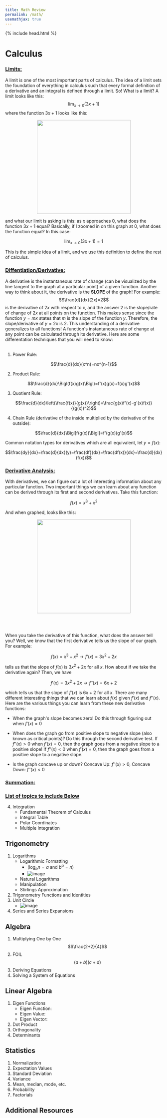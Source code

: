 ```yaml
--- 
title: Math Review
permalink: /math/
usemathjax: true
---
```


{% include head.html %}

# Calculus
### <ins>Limits:</ins>

A limit is one of the most important parts of calculus. The idea of a limit sets the foundation 
of everything in calculus such that every formal definition of a derivative and an integral is defined 
through a limit. So! What is a limit? A limit looks like this:
$$\lim_{x \to 0} (3x+1)$$
where the function $3x+1$ looks like this:

<p align="center">
  <img src="assets/images/function1_3x+1.png" width="300"/>
</p>

and what our limit is asking is this: as $x$ approaches $0$, what does the function $3x+1$ equal? 
Basically, if I zoomed in on this graph at $0$, what does the function equal? In this case:

$$\lim_{x \to 0} (3x+1)=1$$

This is the simple idea of a limit, and we use this definition to define the rest of calculus. 

### <ins>Diffentiation/Derivative:</ins>

A derivative is the instantaneous rate of change (can be visualized by the line tangent to the graph 
at a particular point) of a given function. Another way to think about it, the derivative is the **SLOPE** of the graph! For example: 
$$\frac{d}{dx}(2x)=2$$ 
is the derivative of $2x$ with respect to $x$, and the answer $2$ is the slope/rate of change of $2x$ at all points 
on the function. This makes sense since the function $y=mx$ states that $m$ is the slope of the function $y$. 
Therefore, the slope/derivative of $y=2x$ is $2$. This understanding of a derivative generalizes to all functions! A function's instantaneous rate of change at any point can be calculated through its derivative. Here are some 
differentation techniques that you will need to know:
<br/><br/>
1. Power Rule:

$$\frac{d}{dx}(x^n)=nx^{n-1}$$

2. Product Rule:

$$\frac{d}{dx}\Bigl(f(x)g(x)\Bigl)=f'(x)g(x)+f(x)g'(x)$$

3. Quotient Rule:

$$\frac{d}{dx}\left(\frac{f(x)}{g(x)}\right)=\frac{g(x)f'(x)-g'(x)f(x)}{(g(x))^2}$$

4. Chain Rule (derivative of the inside multiplied by the derivative of the outside):

$$\frac{d}{dx}\Bigl[f(g(x))\Bigl]=f'(g(x))g'(x)$$

Common notation types for derivatives which are all equivalent, let $y=f(x)$:

$$\frac{dy}{dx}=\frac{d}{dx}(y)=\frac{df}{dx}=\frac{df(x)}{dx}=\frac{d}{dx}(f(x))$$

### <ins>Derivative Analysis:</ins>
With derivatives, we can figure out a lot of interesting information about any particular function. Two important
things we can learn about any function can be derived through its first and second derivatives. Take this function: 

$$f(x)=x^3+x^2$$

And when graphed, looks like this:
<p align="center">
  <img src="assets/images/function2_x^3+x^2.png" width="300"/>
</p>
<br/><br/>

When you take the derivative of this function, what does the answer tell you? Well, we know that the first derivative 
tells us the slope of our graph. For example:

$$f(x)=x^3+x^2\rightarrow f'(x)=3x^2+2x$$

tells us that the slope of $f(x)$ is $3x^2+2x$ for all $x$. How about if we take the derivative again? Then, we have

$$f'(x)=3x^2+2x\rightarrow f''(x)=6x+2$$

which tells us that the slope of $f'(x)$ is $6x+2$ for all $x$. There are many different interesting things that we can learn 
about $f(x)$ given $f'(x)$ and $f''(x)$. Here are the various things you can learn from these new derivative functions:
- When the graph's slope becomes zero! Do this through figuring out when $f'(x)=0$

- When does the graph go from positive slope to negative slope (also known as critical points)? Do this through the second derivative test. If $f''(x)>0$ when $f'(x)=0$, then the graph goes from a negative slope to a positive slope! If $f''(x)<0$ when $f'(x)=0$, then the graph goes from a positive slope to a negative slope. 

- Is the graph concave up or down? Concave Up: $f''(x)>0$, Concave Down: $f''(x)<0$


### <ins>Summation:</ins>

### <ins>List of topics to include Below</ins>
4. Integration
    - Fundamental Theorem of Calculus
    - Integral Table
    - Polar Coordinates
    - Multiple Integration

## Trigonometry
  1. Logarithms
      - Logarithmic Formatting
           - $(\log_b n = a \textrm{ and } b^a = n)$
           - ![image](assets/images/Logs.png)
      - Natural Logarithms
      - Manipulation
      - Stirlings Approximation
  2. Trigonometry Functions and Identities
  3. Unit Circle
      - ![image](assets/images/The-Unit-Circle.jpg)
  4. Series and Series Expansions

## Algebra
  1. Multiplying One by One
$$\frac{2+2}{4}$$
  3. FOIL
	$$(a+b)(c+d)$$
  4. Deriving Equations
  5. Solving a System of Equations

## Linear Algebra
  1. Eigen Functions
      - Eigen Function:
      - Eigen Value:
      - Eigen Vector:
  2. Dot Product
  3. Orthogonality
  4. Determinants

## Statistics
  1. Normalization
  2. Expectation Values
  3. Standard Deviation
  4. Variance
  5. Mean, median, mode, etc.
  6. Probability
  7. Factorials

## Additional Resources
